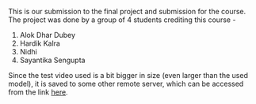 This is our submission to the final project and submission for the course. The project was done by a group of 4 students crediting this course -

1) Alok Dhar Dubey
2) Hardik Kalra
3) Nidhi
4) Sayantika Sengupta


Since the test video used is a bit bigger in size (even larger than the used model), it is saved to some other remote server, which can be accessed from the link [here](www.google.com).
